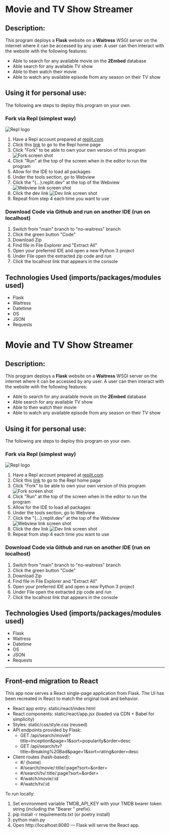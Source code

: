 # Movie and TV Show Streamer
## Description:
This program deploys a **Flask** website on a **Waitress** WSGI server on the internet where it can be accessed by any user. A user can then interact with the website with the following features:
- Able to search for any available movie on the **2Embed** database
- Able search for any available TV show
- Able to then watch their movie
- Able to watch any available episode from any season on their TV show

## Using it for personal use:
The following are steps to deploy this program on your own.
### Fork via Repl (simplest way)
![Repl logo](https://cdn.freebiesupply.com/logos/large/2x/replit-logo-png-transparent.png)
1. Have a Repl account prepared at [replit.com](replit.com)
2. Click this [link](https://replit.com/@yusufs98783/streamingService) to go to the Repl home page
3. Click "Fork" to be able to own your own version of this program
![Fork screen shot](/readme_images/replit_fork.png)
4. Click "Run" at the top of the screen when in the editor to run the program
5. Allow for the IDE to load all packages
6. Under the tools section, go to Webview
7. Click the "{...}.replit.dev" at the top of the Webview
![Webview link screen shot](/readme_images/replit_webview.png)
8. Click the dev link
![Dev link screen shot](/readme_images/replit_dev_link.png)
9. Repeat from step 4 each time you want to use

### Download Code via Github and run on another IDE (run on localhost)
1. Switch from "main" branch to "no-waitress" branch
2. Click the green button "Code"
3. Download Zip
4. Find file in File Explorer and "Extract All"
5. Open your preferred IDE and open a new Python 3 project
6. Under File open the extracted zip code and run
7. Click the localhost link that appears in the console

## Technologies Used (imports/packages/modules used)
- Flask
- Waitress
- Datetime
- OS
- JSON
- Requests

# Movie and TV Show Streamer
## Description:
This program deploys a **Flask** website on a **Waitress** WSGI server on the internet where it can be accessed by any user. A user can then interact with the website with the following features:
- Able to search for any available movie on the **2Embed** database
- Able search for any available TV show
- Able to then watch their movie
- Able to watch any available episode from any season on their TV show

## Using it for personal use:
The following are steps to deploy this program on your own.
### Fork via Repl (simplest way)
![Repl logo](https://cdn.freebiesupply.com/logos/large/2x/replit-logo-png-transparent.png)
1. Have a Repl account prepared at [replit.com](replit.com)
2. Click this [link](https://replit.com/@yusufs98783/streamingService) to go to the Repl home page
3. Click "Fork" to be able to own your own version of this program
![Fork screen shot](/readme_images/replit_fork.png)
4. Click "Run" at the top of the screen when in the editor to run the program
5. Allow for the IDE to load all packages
6. Under the tools section, go to Webview
7. Click the "{...}.replit.dev" at the top of the Webview
![Webview link screen shot](/readme_images/replit_webview.png)
8. Click the dev link
![Dev link screen shot](/readme_images/replit_dev_link.png)
9. Repeat from step 4 each time you want to use

### Download Code via Github and run on another IDE (run on localhost)
1. Switch from "main" branch to "no-waitress" branch
2. Click the green button "Code"
3. Download Zip
4. Find file in File Explorer and "Extract All"
5. Open your preferred IDE and open a new Python 3 project
6. Under File open the extracted zip code and run
7. Click the localhost link that appears in the console

## Technologies Used (imports/packages/modules used)
- Flask
- Waitress
- Datetime
- OS
- JSON
- Requests

---

## Front-end migration to React
This app now serves a React single-page application from Flask. The UI has been recreated in React to match the original look and behavior.

- React app entry: static/react/index.html
- React components: static/react/app.jsx (loaded via CDN + Babel for simplicity)
- Styles: static/css/style.css (reused)
- API endpoints provided by Flask:
  - GET /api/search/movie?title=Inception&page=1&sort=popularity&order=desc
  - GET /api/search/tv?title=Breaking%20Bad&page=1&sort=rating&order=desc
- Client routes (hash-based):
  - #/ (home)
  - #/search/movie/:title/:page?sort=&order=
  - #/search/tv/:title/:page?sort=&order=
  - #/watch/movie/:id
  - #/watch/tv/:id

To run locally:
1. Set environment variable TMDB_API_KEY with your TMDB bearer token string (including the "Bearer " prefix).
2. pip install -r requirements.txt (or poetry install)
3. python main.py
4. Open http://localhost:8080 — Flask will serve the React app.
